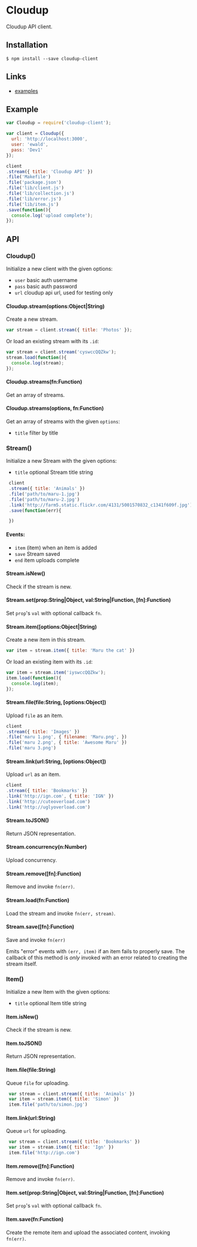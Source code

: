 
# Cloudup

  Cloudup API client.

## Installation

```
$ npm install --save cloudup-client
```

## Links

  - [examples](https://github.com/LearnBoost/cloudup-client/tree/master/examples)

## Example

```js
var Cloudup = require('cloudup-client');

var client = Cloudup({
  url: 'http://localhost:3000',
  user: 'ewald',
  pass: 'Dev1'
});

client
.stream({ title: 'Cloudup API' })
.file('Makefile')
.file('package.json')
.file('lib/client.js')
.file('lib/collection.js')
.file('lib/error.js')
.file('lib/item.js')
.save(function(){
  console.log('upload complete');
});
```

## API

### Cloudup()

  Initialize a new client with the given options:
  
   - `user` basic auth username
   - `pass` basic auth password
   - `url` cloudup api url, used for testing only

#### Cloudup.stream(options:Object|String)

  Create a new stream.

```js
var stream = client.stream({ title: 'Photos' });
```

  Or load an existing stream with its `.id`:

```js
var stream = client.stream('cyswccQQZkw');
stream.load(function(){
  console.log(stream);
});
```

#### Cloudup.streams(fn:Function)

  Get an array of streams.

#### Cloudup.streams(options, fn:Function)

  Get an array of streams with the given `options`:

  - `title` filter by title

### Stream()

  Initialize a new Stream with the given options:
  
- `title` optional Stream title string
  
```js
 client
 .stream({ title: 'Animals' })
 .file('path/to/maru-1.jpg')
 .file('path/to/maru-2.jpg')
 .link('http://farm5.static.flickr.com/4131/5001570832_c1341f609f.jpg')
 .save(function(err){

 })
```

#### Events:
  
- `item` (item) when an item is added
- `save` Stream saved
- `end` item uploads complete

#### Stream.isNew()

  Check if the stream is new.

#### Stream.set(prop:String|Object, val:String|Function, [fn]:Function)

  Set `prop`'s `val` with optional callback `fn`.

#### Stream.item([options:Object|String)

  Create a new item in this stream.
  
```js
var item = stream.item({ title: 'Maru the cat' })
```

  Or load an existing item with its `.id`:

```js
var item = stream.item('iyswccQQZkw');
item.load(function(){
  console.log(item);
});
```

#### Stream.file(file:String, [options:Object])

  Upload `file` as an item.
  
```js
client
.stream({ title: 'Images' })
.file('maru 1.png', { filename: 'Maru.png', })
.file('maru 2.png', { title: 'Awesome Maru' })
.file('maru 3.png')
```

#### Stream.link(url:String, [options:Object])

  Upload `url` as an item.
  
```js
client
.stream({ title: 'Bookmarks' })
.link('http://ign.com', { title: 'IGN' })
.link('http://cuteoverload.com')
.link('http://uglyoverload.com')
```

#### Stream.toJSON()

  Return JSON representation.

#### Stream.concurrency(n:Number)

  Upload concurrency.

#### Stream.remove([fn]:Function)

  Remove and invoke `fn(err)`.

#### Stream.load(fn:Function)

  Load the stream and invoke `fn(err, stream)`.

#### Stream.save([fn]:Function)

  Save and invoke `fn(err)`
  
  Emits "error" events with `(err, item)` if an item
  fails to properly save. The callback of this method
  is _only_ invoked with an error related to creating
  the stream itself.

### Item()

  Initialize a new Item with the given options:
  
 - `title` optional Item title string

#### Item.isNew()

  Check if the stream is new.

#### Item.toJSON()

  Return JSON representation.

#### Item.file(file:String)

  Queue `file` for uploading.
  
```js
 var stream = client.stream({ title: 'Animals' })
 var item = stream.item({ title: 'Simon' })
 item.file('path/to/simon.jpg')
```

#### Item.link(url:String)

  Queue `url` for uploading.
  
```js
 var stream = client.stream({ title: 'Bookmarks' })
 var item = stream.item({ title: 'Ign' })
 item.file('http://ign.com')
```

#### Item.remove([fn]:Function)

  Remove and invoke `fn(err)`.

#### Item.set(prop:String|Object, val:String|Function, [fn]:Function)

  Set `prop`'s `val` with optional callback `fn`.

#### Item.save(fn:Function)

  Create the remote item
  and upload the associated
  content, invoking `fn(err)`.

